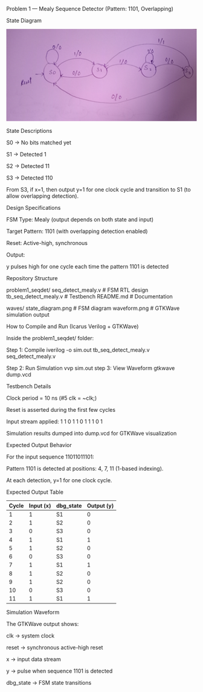 Problem 1 — Mealy Sequence Detector (Pattern: 1101, Overlapping)

State Diagram

![alt text](Waves/State_diagram.jpg)

State Descriptions

S0 → No bits matched yet

S1 → Detected 1

S2 → Detected 11

S3 → Detected 110

From S3, if x=1, then output y=1 for one clock cycle and transition to S1 (to allow overlapping detection).

Design Specifications

FSM Type: Mealy (output depends on both state and input)

Target Pattern: 1101 (with overlapping detection enabled)

Reset: Active-high, synchronous

Output:

y pulses high for one cycle each time the pattern 1101 is detected

Repository Structure

problem1_seqdet/
seq_detect_mealy.v     # FSM RTL design
tb_seq_detect_mealy.v  # Testbench
README.md              # Documentation

waves/
state_diagram.png  # FSM diagram
waveform.png       # GTKWave simulation output

How to Compile and Run (Icarus Verilog + GTKWave)

Inside the problem1_seqdet/ folder:

Step 1: Compile
iverilog -o sim.out tb_seq_detect_mealy.v seq_detect_mealy.v

Step 2: Run Simulation
vvp sim.out
step 3: View Waveform
gtkwave dump.vcd

Testbench Details

Clock period = 10 ns (#5 clk = ~clk;)

Reset is asserted during the first few cycles

Input stream applied:
1 1 0 1 1 0 1 1 1 0 1

Simulation results dumped into dump.vcd for GTKWave visualization

Expected Output Behavior

For the input sequence 11011011101:

Pattern 1101 is detected at positions: 4, 7, 11 (1-based indexing).

At each detection, y=1 for one clock cycle.

Expected Output Table

| Cycle | Input (x) | dbg\_state | Output (y) |
| ----- | --------- | ---------- | ---------- |
| 1     | 1         | S1         | 0          |
| 2     | 1         | S2         | 0          |
| 3     | 0         | S3         | 0          |
| 4     | 1         | S1         | 1          |
| 5     | 1         | S2         | 0          |
| 6     | 0         | S3         | 0          |
| 7     | 1         | S1         | 1          |
| 8     | 1         | S2         | 0          |
| 9     | 1         | S2         | 0          |
| 10    | 0         | S3         | 0          |
| 11    | 1         | S1         | 1          |

Simulation Waveform

The GTKWave output shows:

clk → system clock

reset → synchronous active-high reset

x → input data stream

y → pulse when sequence 1101 is detected

dbg_state → FSM state transitions
